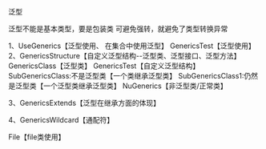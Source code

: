 泛型

泛型不能是基本类型，要是包装类
可避免强转，就避免了类型转换异常

1、UseGenerics【泛型使用、 在集合中使用泛型】
    GenericsTest【泛型使用】
2、GenericsStructure【自定义泛型结构--泛型类、泛型接口、泛型方法】
    GenericsClass【泛型类】
    GenericsTest【自定义泛型结构】
    SubGenericsClass:不是泛型类【一个类继承泛型类】
    SubGenericsClass1<T>:仍然是泛型类【一个泛型类继承泛型类】
    NuGenerics【非泛型类/正常类】

3、GenericsExtends【泛型在继承方面的体现】

4、GenericsWildcard【通配符】

File【file类使用】









